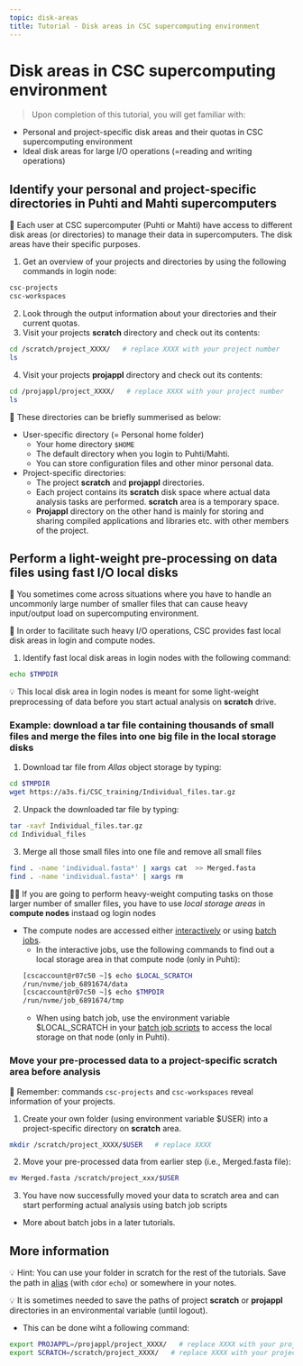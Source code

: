```yaml
---
topic: disk-areas
title: Tutorial - Disk areas in CSC supercomputing environment
---
```


# Disk areas in CSC supercomputing environment

> Upon completion of this tutorial, you will get familiar with:
- Personal and project-specific disk areas and their quotas in CSC supercomputing environment
- Ideal disk areas for large I/O operations (=reading and writing operations)

## Identify your personal and project-specific directories in Puhti and Mahti supercomputers

💬 Each user at CSC supercomputer (Puhti or Mahti) have access to different disk areas (or directories) to manage their data in supercomputers. The disk areas have their specific purposes. 

1. Get an overview of your projects and directories by using the following commands in login node:
```bash
csc-projects
csc-workspaces 
```
2. Look through the output information about your directories and their current quotas.  
3. Visit your projects **scratch** directory and check out its contents:
```bash
cd /scratch/project_XXXX/   # replace XXXX with your project number
ls
```
4. Visit your projects **projappl** directory and check out its contents:
```bash
cd /projappl/project_XXXX/   # replace XXXX with your project number
ls
```

💬 These directories can be briefly summerised as below:
- User-specific directory (= Personal home folder)
   - Your home directory `$HOME`
   - The default directory when you login to Puhti/Mahti. 
   - You can store configuration files and other minor personal data. 
- Project-specific directories: 
   - The project **scratch** and **projappl** directories. 
   - Each project contains its **scratch** disk space where actual data analysis tasks are performed. **scratch** area is a temporary space.
   - **Projappl** directory on the other hand is mainly for storing and sharing compiled applications and libraries etc. with other members of the project. 
   
## Perform a light-weight pre-processing on data files using fast I/O local disks

💬 You sometimes come across situations where you have to handle an uncommonly large number of smaller files that can cause heavy input/output load on supercomputing environment. 

💬 In order to facilitate such heavy I/O operations, CSC provides fast local disk areas in login and compute nodes.

1. Identify fast local disk areas in login nodes with the following command:
```bash
echo $TMPDIR
```

💡 This local disk area in login nodes is meant for some light-weight preprocessing of data before you start actual analysis on **scratch** drive. 

### Example: download a tar file containing thousands of small files and merge the files into one big file in the local storage disks

1. Download tar file from *Allas* object storage by typing:
```bash 
cd $TMPDIR           
wget https://a3s.fi/CSC_training/Individual_files.tar.gz
```
2. Unpack the downloaded tar file by typing:
```bash
tar -xavf Individual_files.tar.gz
cd Individual_files
```
3. Merge all those small files into one file and remove all small files
```bash
find . -name 'individual.fasta*' | xargs cat  >> Merged.fasta
find . -name 'individual.fasta*' | xargs rm
```

☝🏻 If you are going to perform heavy-weight computing tasks on those larger number of smaller files, you have to use *local storage areas* in **compute nodes** instaad og login nodes
- The compute nodes are accessed either [interactively](https://docs.csc.fi/computing/running/interactive-usage/) or using [batch jobs](https://docs.csc.fi/computing/running/creating-job-scripts-puhti).
   - In the interactive jobs, use the following commands to find out a local storage area in that compute node (only in Puhti):
   ```bash
   [cscaccount@r07c50 ~]$ echo $LOCAL_SCRATCH
   /run/nvme/job_6891674/data
   [cscaccount@r07c50 ~]$ echo $TMPDIR
   /run/nvme/job_6891674/tmp
   ```
   - When using batch job, use the environment variable $LOCAL_SCRATCH in your [batch job scripts](https://docs.csc.fi/computing/running/creating-job-scripts-puhti/#local-storage) to access the local storage on that node (only in Puhti).

### Move your pre-processed data to a project-specific scratch area before analysis

💭 Remember: commands `csc-projects` and `csc-workspaces` reveal information of your projects. 

1. Create your own folder (using environment variable $USER) into a project-specific directory on **scratch** area.
```bash
mkdir /scratch/project_XXXX/$USER   # replace XXXX
```
2. Move your pre-processed data from earlier step (i.e., Merged.fasta file):
```bash
mv Merged.fasta /scratch/project_xxx/$USER
```
3. You have now successfully moved your data to scratch area and can start performing actual analysis using batch job scripts 
- More about batch jobs in a later tutorials.

## More information

💡 Hint: You can use your folder in scratch for the rest of the tutorials. Save the path in [alias](https://www.shell-tips.com/bash/alias/) (with `cd`or `echo`) or somewhere in your notes. 

💡 It is sometimes needed to save the paths of project **scratch** or **projappl** directories in an environmental variable (until logout).
- This can be done wiht a following command:
```bash
export PROJAPPL=/projappl/project_XXXX/   # replace XXXX with your project number
export SCRATCH=/scratch/project_XXXX/   # replace XXXX with your project number
```

